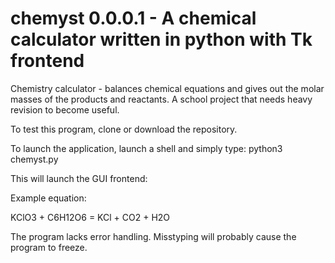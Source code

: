 # chemyst 0.0.0.1 - A chemical calculator written in python with Tk frontend
Chemistry calculator - balances chemical equations and gives out the molar masses of the products and reactants.
A school project that needs heavy revision to become useful.


To test this program, clone or download the repository. 

To launch the application, launch a shell and simply type:
python3 chemyst.py

This will launch the GUI frontend:

Example equation:

KClO3 + C6H12O6 = KCl + CO2 + H2O

The program lacks error handling. 
Misstyping will probably cause the program to freeze.

